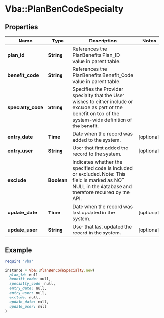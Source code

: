 # Vba::PlanBenCodeSpecialty

## Properties

| Name | Type | Description | Notes |
| ---- | ---- | ----------- | ----- |
| **plan_id** | **String** | References the PlanBenefits.Plan_ID value in parent table. |  |
| **benefit_code** | **String** | References the PlanBenefits.Benefit_Code value in parent table. |  |
| **specialty_code** | **String** | Specifies the Provider specialty that the User wishes to either include or exclude as part of the benefit on top of the system-wide definition of the benefit. |  |
| **entry_date** | **Time** | Date when the record was added to the system. | [optional] |
| **entry_user** | **String** | User that first added the record to the system. | [optional] |
| **exclude** | **Boolean** | Indicates whether the specified code is included or excluded. Note: This field is marked as NOT NULL in the database and therefore required by the API. |  |
| **update_date** | **Time** | Date when the record was last updated in the system. | [optional] |
| **update_user** | **String** | User that last updated the record in the system. | [optional] |

## Example

```ruby
require 'vba'

instance = Vba::PlanBenCodeSpecialty.new(
  plan_id: null,
  benefit_code: null,
  specialty_code: null,
  entry_date: null,
  entry_user: null,
  exclude: null,
  update_date: null,
  update_user: null
)
```

